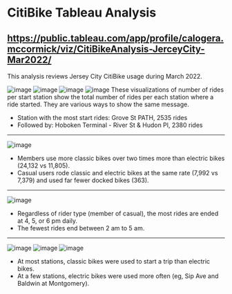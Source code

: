 # CitiBike Tableau Analysis
## https://public.tableau.com/app/profile/calogera.mccormick/viz/CitiBikeAnalysis-JerceyCity-Mar2022/

This analysis reviews Jersey City CitiBike usage during March 2022.

![image](https://github.com/CMccormick0003/citibike_tableau/assets/120672518/cc4322ef-a601-4378-a152-f65ad5caaea3)
![image](https://github.com/CMccormick0003/citibike_tableau/assets/120672518/467d73e9-5867-42ef-964c-326c024076f1)
![image](https://github.com/CMccormick0003/citibike_tableau/assets/120672518/016a829d-04fb-4ddd-ba87-5ed4ca197614)
![image](https://github.com/CMccormick0003/citibike_tableau/assets/120672518/65950d28-a340-4b8c-a8a1-439cb6cd1ec3)
These visualizations of number of rides per start station show the total number of rides per each station where a ride started.  They are various ways to show the same message.
- Station with the most start rides: Grove St PATH, 2535 rides
- Followed by: Hoboken Terminal - River St & Hudon Pl, 2380 rides

- --------------------------------------------------------------------------------------------------------------

![image](https://github.com/CMccormick0003/citibike_tableau/assets/120672518/f0ccbfa9-735d-4561-9fa3-521b05cdb539)
- Members use more classic bikes over two times more than electric bikes (24,132 vs 11,805).
- Casual users rode classic and electric bikes at the same rate (7,992 vs 7,379) and used far fewer docked bikes (363).

- --------------------------------------------------------------------------------------------------------------

![image](https://github.com/CMccormick0003/citibike_tableau/assets/120672518/f5ef7afb-645c-448a-8b94-5bede0caa671)
- Regardless of rider type (member of casual), the most rides are ended at 4, 5, or 6 pm daily.  
- The fewest rides end between 2 am to 5 am.

- --------------------------------------------------------------------------------------------------------------

![image](https://github.com/CMccormick0003/citibike_tableau/assets/120672518/2a258e31-21a2-480f-a4c6-7d42dff69521)
![image](https://github.com/CMccormick0003/citibike_tableau/assets/120672518/21f1121b-65be-4de3-bb36-a157f99a7ab7)
![image](https://github.com/CMccormick0003/citibike_tableau/assets/120672518/67590703-473b-4ca6-bc15-39373116d0d6)
- At most stations, classic bikes were used to start a trip than electric bikes.
- At a few stations, electric bikes were used more often (eg, Sip Ave and Baldwin at Montgomery).
